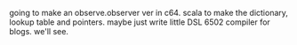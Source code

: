 going to make an observe.observer ver in c64. scala to make the dictionary, lookup table and pointers. maybe just write little DSL 6502 compiler for blogs. we'll see.
